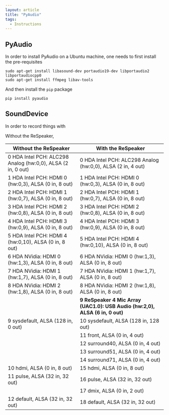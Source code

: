 ```yaml
---
layout: article
title: "PyAudio"
tags:
  - Instructions
---
```


## PyAudio


In order to install PyAudio on a Ubuntu machine, one needs to first install the pre-requisites

```
sudo apt-get install libasound-dev portaudio19-dev libportaudio2 libportaudiocpp0
sudo apt-get install ffmpeg libav-tools
```

And then install the `pip` package

```
pip install pyaudio
```


## SoundDevice

In order to record things with


Without the ReSpeaker,

| Without the ReSpeaker | With the ReSpeaker |
| --------------------- | ------------------ |
| 0 HDA Intel PCH: ALC298 Analog (hw:0,0), ALSA (2 in, 0 out) | 0 HDA Intel PCH: ALC298 Analog (hw:0,0), ALSA (2 in, 4 out) |
| 1 HDA Intel PCH: HDMI 0 (hw:0,3), ALSA (0 in, 8 out) | 1 HDA Intel PCH: HDMI 0 (hw:0,3), ALSA (0 in, 8 out) |
| 2 HDA Intel PCH: HDMI 1 (hw:0,7), ALSA (0 in, 8 out) | 2 HDA Intel PCH: HDMI 1 (hw:0,7), ALSA (0 in, 8 out) |
| 3 HDA Intel PCH: HDMI 2 (hw:0,8), ALSA (0 in, 8 out) | 3 HDA Intel PCH: HDMI 2 (hw:0,8), ALSA (0 in, 8 out) |
| 4 HDA Intel PCH: HDMI 3 (hw:0,9), ALSA (0 in, 8 out) | 4 HDA Intel PCH: HDMI 3 (hw:0,9), ALSA (0 in, 8 out) |
| 5 HDA Intel PCH: HDMI 4 (hw:0,10), ALSA (0 in, 8 out) | 5 HDA Intel PCH: HDMI 4 (hw:0,10), ALSA (0 in, 8 out) |
| 6 HDA NVidia: HDMI 0 (hw:1,3), ALSA (0 in, 8 out) | 6 HDA NVidia: HDMI 0 (hw:1,3), ALSA (0 in, 8 out) |
| 7 HDA NVidia: HDMI 1 (hw:1,7), ALSA (0 in, 8 out) | 7 HDA NVidia: HDMI 1 (hw:1,7), ALSA (0 in, 8 out) |
| 8 HDA NVidia: HDMI 2 (hw:1,8), ALSA (0 in, 8 out) | 8 HDA NVidia: HDMI 2 (hw:1,8), ALSA (0 in, 8 out) |
| | **9 ReSpeaker 4 Mic Array (UAC1.0): USB Audio (hw:2,0), ALSA (6 in, 0 out)** |
| 9 sysdefault, ALSA (128 in, 0 out) | 10 sysdefault, ALSA (128 in, 128 out) |
| | 11 front, ALSA (0 in, 4 out) |
| | 12 surround40, ALSA (0 in, 4 out) |
| | 13 surround51, ALSA (0 in, 4 out) |
| | 14 surround71, ALSA (0 in, 4 out) |
| 10 hdmi, ALSA (0 in, 8 out) | 15 hdmi, ALSA (0 in, 8 out) |
| 11 pulse, ALSA (32 in, 32 out) | 16 pulse, ALSA (32 in, 32 out) |
| | 17 dmix, ALSA (0 in, 2 out) |
| 12 default, ALSA (32 in, 32 out) | 18 default, ALSA (32 in, 32 out) |
